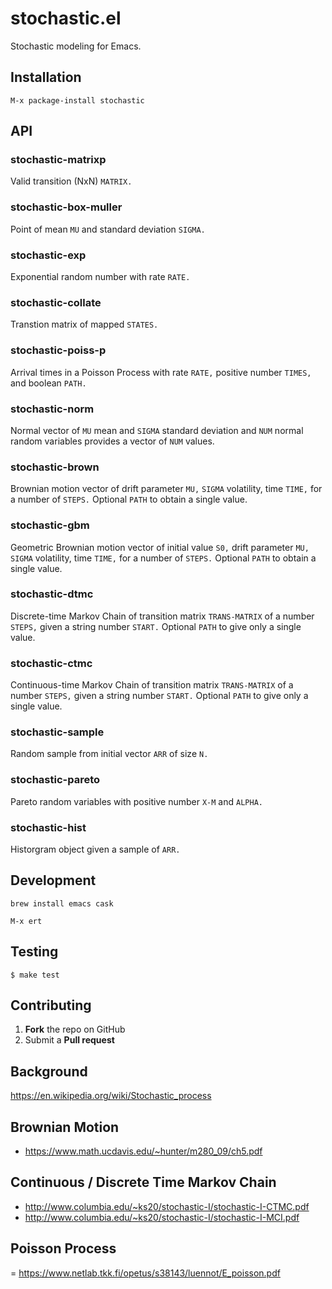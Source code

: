 # stochastic.el

Stochastic modeling for Emacs.

## Installation

    M-x package-install stochastic

## API

### stochastic-matrixp
Valid transition (NxN) `MATRIX.`

### stochastic-box-muller
Point of mean `MU` and standard deviation `SIGMA.`

### stochastic-exp
Exponential random number with rate `RATE.`

### stochastic-collate
Transtion matrix of mapped `STATES.`

### stochastic-poiss-p
Arrival times in a Poisson Process with rate `RATE,` positive number `TIMES,` and boolean `PATH.`

### stochastic-norm
Normal vector of `MU` mean and `SIGMA` standard deviation and `NUM` normal random variables provides a vector of `NUM` values.

### stochastic-brown
Brownian motion vector of drift parameter `MU,` `SIGMA` volatility, time `TIME,` for a number of `STEPS.` Optional `PATH` to obtain a single value.

### stochastic-gbm
Geometric Brownian motion vector of initial value `S0,` drift parameter `MU,` `SIGMA` volatility, time `TIME,` for a number of `STEPS.` Optional `PATH` to obtain a single value.

### stochastic-dtmc
Discrete-time Markov Chain of transition matrix `TRANS-MATRIX` of a number `STEPS,` given a string number `START.` Optional `PATH` to give only a single value.

### stochastic-ctmc
Continuous-time Markov Chain of transition matrix `TRANS-MATRIX` of a number `STEPS,` given a string number `START.` Optional `PATH` to give only a single value.

### stochastic-sample
Random sample from initial vector `ARR` of size `N.`

### stochastic-pareto
Pareto random variables with positive number `X-M` and `ALPHA.`

### stochastic-hist
Historgram object given a sample of `ARR.`

## Development 

    brew install emacs cask

    M-x ert 
    
    
## Testing 

```
$ make test
```

## Contributing

 1. **Fork** the repo on GitHub
 2. Submit a **Pull request** 

## Background

https://en.wikipedia.org/wiki/Stochastic_process

## Brownian Motion

- https://www.math.ucdavis.edu/~hunter/m280_09/ch5.pdf

## Continuous / Discrete Time Markov Chain

- http://www.columbia.edu/~ks20/stochastic-I/stochastic-I-CTMC.pdf
- http://www.columbia.edu/~ks20/stochastic-I/stochastic-I-MCI.pdf

## Poisson Process

= https://www.netlab.tkk.fi/opetus/s38143/luennot/E_poisson.pdf
